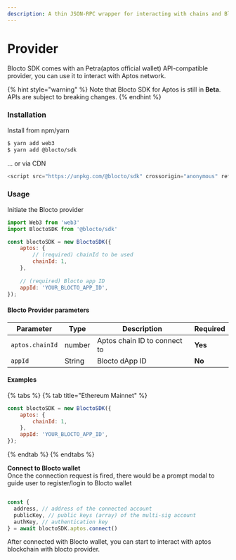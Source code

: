 ```yaml
---
description: A thin JSON-RPC wrapper for interacting with chains and Blocto wallet.
---
```


# Provider

Blocto SDK comes with an Petra(aptos official wallet) API-compatible  provider, you can use it to interact with Aptos network.

{% hint style="warning" %}
Note that Blocto SDK for Aptos is still in **Beta**.\
APIs are subject to breaking changes.
{% endhint %}

### Installation

Install from npm/yarn

```bash
$ yarn add web3
$ yarn add @blocto/sdk
```

... or via CDN

```javascript
<script src="https://unpkg.com/@blocto/sdk" crossorigin="anonymous" referrerpolicy="no-referrer"></script>
```

### **Usage**

Initiate the Blocto provider&#x20;

```javascript
import Web3 from 'web3'
import BloctoSDK from '@blocto/sdk'

const bloctoSDK = new BloctoSDK({
    aptos: {
        // (required) chainId to be used
        chainId: 1,
    },
    
    // (required) Blocto app ID
    appId: 'YOUR_BLOCTO_APP_ID',
});
```

#### Blocto Provider parameters

| Parameter       | Type   | Description                  | Required |
| --------------- | ------ | ---------------------------- | -------- |
| `aptos.chainId` | number | Aptos chain ID to connect to | **Yes**  |
| `appId`         | String | Blocto dApp ID               | **No**   |

#### Examples

{% tabs %}
{% tab title="Ethereum Mainnet" %}
```javascript
const bloctoSDK = new BloctoSDK({
    aptos: {
        chainId: 1,
    },
    appId: 'YOUR_BLOCTO_APP_ID',
});
```
{% endtab %}
{% endtabs %}

**Connect to Blocto wallet**\
Once the connection request is fired, there would be a prompt modal to guide user to register/login to Blocto wallet

```javascript

const {
  address, // address of the connected account
  publicKey, // public keys (array) of the multi-sig account
  authKey, // authentication key
} = await bloctoSDK.aptos.connect()
```

After connected with Blocto wallet, you can start to interact with aptos blockchain with blocto provider.



